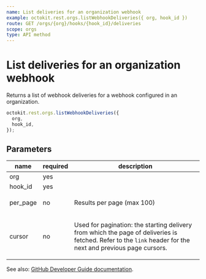 ```yaml
---
name: List deliveries for an organization webhook
example: octokit.rest.orgs.listWebhookDeliveries({ org, hook_id })
route: GET /orgs/{org}/hooks/{hook_id}/deliveries
scope: orgs
type: API method
---
```


# List deliveries for an organization webhook

Returns a list of webhook deliveries for a webhook configured in an organization.

```js
octokit.rest.orgs.listWebhookDeliveries({
  org,
  hook_id,
});
```

## Parameters

<table>
  <thead>
    <tr>
      <th>name</th>
      <th>required</th>
      <th>description</th>
    </tr>
  </thead>
  <tbody>
    <tr><td>org</td><td>yes</td><td>

</td></tr>
<tr><td>hook_id</td><td>yes</td><td>

</td></tr>
<tr><td>per_page</td><td>no</td><td>

Results per page (max 100)

</td></tr>
<tr><td>cursor</td><td>no</td><td>

Used for pagination: the starting delivery from which the page of deliveries is fetched. Refer to the `link` header for the next and previous page cursors.

</td></tr>
  </tbody>
</table>

See also: [GitHub Developer Guide documentation](https://docs.github.com/rest/reference/orgs#list-deliveries-for-an-organization-webhook).

